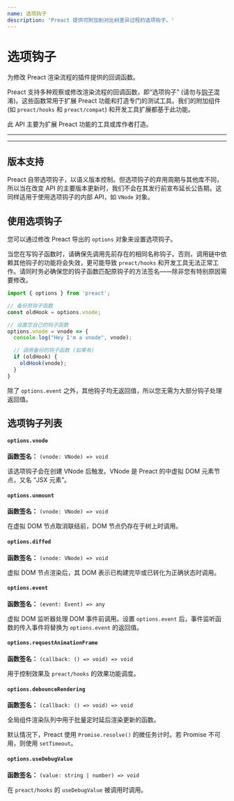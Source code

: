 ```yaml
---
name: 选项钩子
description: 'Preact 提供可附加到对比树差异过程的选项钩子。'
---
```


# 选项钩子

为修改 Preact 渲染流程的插件提供的回调函数。

Preact 支持多种观察或修改渲染流程的回调函数，即“选项钩子” (请勿与[钩子](/guide/v10/hooks)混淆)。这些函数常用于扩展 Preact 功能和打造专门的测试工具。我们的附加组件 (如 `preact/hooks` 和 `preact/compat`) 和开发工具扩展都基于此功能。

此 API 主要为扩展 Preact 功能的工具或库作者打造。

---

<div><toc></toc></div>

---

## 版本支持

Preact 自带选项钩子，以语义版本控制。但选项钩子的弃用周期与其他库不同，所以当在改变 API 的主要版本更新时，我们不会在其发行前宣布延长公告期。这同样适用于使用选项钩子的内部 API，如 `VNode` 对象。

## 使用选项钩子

您可以通过修改 Preact 导出的 `options` 对象来设置选项钩子。

当您在写钩子函数时，请确保先调用先前存在的相同名称钩子。否则，调用链中依赖其他钩子的功能将会失效，更可能导致 `preact/hooks` 和开发工具无法正常工作。请同时务必确保您的钩子函数匹配原钩子的方法签名——除非您有特别原因需要修改。

```js
import { options } from 'preact';

// 备份原钩子函数
const oldHook = options.vnode;

// 设置您自己的钩子函数
options.vnode = vnode => {
  console.log("Hey I'm a vnode", vnode);

  // 调用备份的钩子函数 (如果有)
  if (oldHook) {
    oldHook(vnode);
  }
}
```

除了 `options.event` 之外，其他钩子均无返回值，所以您无需为大部分钩子处理返回值。

## 选项钩子列表

#### `options.vnode`

**函数签名：** `(vnode: VNode) => void`

该选项钩子会在创建 VNode 后触发。VNode 是 Preact 的中虚拟 DOM 元素节点，又名 “JSX 元素”。

#### `options.unmount`

**函数签名：** `(vnode: VNode) => void`

在虚拟 DOM 节点取消联结前，DOM 节点仍存在于树上时调用。

#### `options.diffed`

**函数签名：** `(vnode: VNode) => void`

虚拟 DOM 节点渲染后，其 DOM 表示已构建完毕或已转化为正确状态时调用。

#### `options.event`

**函数签名：** `(event: Event) => any`

虚拟 DOM 监听器处理 DOM 事件前调用。设置 `options.event` 后，事件监听函数的传入事件将替换为 `options.event` 的返回值。

#### `options.requestAnimationFrame`

**函数签名：** `(callback: () => void) => void`

用于控制效果及 `preact/hooks` 的效果功能调度。

#### `options.debounceRendering`

**函数签名：** `(callback: () => void) => void`

全局组件渲染队列中用于批量定时延后渲染更新的函数。

默认情况下，Preact 使用 `Promise.resolve()` 的微任务计时。若 Promise 不可用，则使用 `setTimeout`。

#### `options.useDebugValue`

**函数签名：** `(value: string | number) => void`

在 `preact/hooks` 的 `useDebugValue` 被调用时调用。
